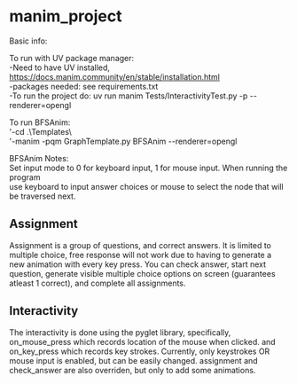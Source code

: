 # manim_project
Basic info:  
    
To run with UV package manager:   
-Need to have UV installed, https://docs.manim.community/en/stable/installation.html  
-packages needed: see requirements.txt  
-To run the project do: uv run manim Tests/InteractivityTest.py -p --renderer=opengl  


To run BFSAnim:  
'-cd .\Templates\  
'-manim -pqm GraphTemplate.py BFSAnim --renderer=opengl

BFSAnim Notes:  
Set input mode to 0 for keyboard input, 1 for mouse input. When running the program  
use keyboard to input answer choices or mouse to select the node that will be traversed next.  


## Assignment
Assignment is a group of questions, and correct answers. It is limited to multiple choice, free response will not work due to having to generate a new animation with every key press. You can check answer, start next question, generate visible multiple choice options on   screen (guarantees atleast 1 correct), and complete all assignments.  

## Interactivity 

The interactivity is done using the pyglet library, specifically, on_mouse_press which records location of the mouse when clicked. and on_key_press which records key strokes. Currently, only keystrokes OR mouse input is enabled, but can be easily changed. assignment and check_answer are also overriden, but only to add some animations.  


